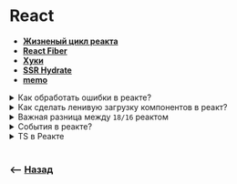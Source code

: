 # React

* **<a href="./pages/life-cycle/readme.md">Жизненый цикл реакта</a>**
* **<a href="./pages/dom-update/readme.md">React Fiber</a>**    
* **<a href="./pages/hooks/readme.md">Хуки</a>**
* **<a href="./pages/hydrate/readme.md">SSR Hydrate</a>**  
* **<a href="./pages/memo/readme.md">memo</a>**  

<details>
<summary> Как обработать ошибки в реакте?</summary>

![illustration](https://raw.githubusercontent.com/webster6667/documentation/master/documentation-data/illustrations/dd-up.svg)

🎯 `componentDidCatch`       
&emsp;&emsp; 👆 Используется для логирования ошибок, отправки их на сервер  
  
🎯 `getDerivedStateFromError`       
&emsp;&emsp; 👆 Используется для обновления состояния компонента в ответ на возникшую ошибку, или возвращают `null`, если не нужен ререндер    
  


```javascript
import React, { Component } from 'react';

class ErrorBoundary extends Component {
  constructor(props) {
    super(props);
    this.state = { hasError: false };
  }

  static getDerivedStateFromError(error) {
    return { hasError: true };
  }

  componentDidCatch(error, errorInfo) {
    console.error(error, errorInfo);
  }

  render() {
    if (this.state.hasError) {
      return <h1>Something went wrong.</h1>;
    }

    return this.props.children;
  }
}

const MyComponent = () => {
    useEffect(() => {
      setTimeout(() => {
          throw new Error('Oops!');
      }, 1000)  
    },[])
}

function App() {
    return (
        <ErrorBoundary>
            <MyComponent />
        </ErrorBoundary>
    );
}
```

![illustration](https://raw.githubusercontent.com/webster6667/documentation/master/documentation-data/illustrations/dd-down.svg)

</details>

<details>
<summary> Как сделать ленивую загрузку компонентов в реакт?</summary>

![illustration](https://raw.githubusercontent.com/webster6667/documentation/master/documentation-data/illustrations/dd-up.svg)

```typescript jsx
import React, { Suspense } from 'react';
import { BrowserRouter as Router, Route, Switch } from 'react-router-dom';

const Home = React.lazy(() => import('./Home'));
const About = React.lazy(() => import('./About'));
const Loading = () => <div>Loading...</div>;

function App() {
    return (
        <Router>
                <Switch>
                    <Route path="/home" >
                        <React.Suspense fallback={<Loading/>}>
                            <Home />
                        </React.Suspense>
                    </Route>
                    <Route path="/about" >
                        <React.Suspense fallback={<Loading/>}>
                            <About />
                        </React.Suspense>
                    </Route>
                </Switch>
        </Router>
    );
}
```

![illustration](https://raw.githubusercontent.com/webster6667/documentation/master/documentation-data/illustrations/dd-down.svg)

</details>

<details>
<summary> Важная разница между <code>18/16</code> реактом</summary>

![illustration](https://raw.githubusercontent.com/webster6667/documentation/master/documentation-data/illustrations/dd-up.svg)

🎯 Стикт мод делает лишний рендер, для того что бы проверять чистые функции        
&emsp;&emsp; 👆 Повторный заброс тех же пропсов возвращает тот же результат    
  
🎯 Батчинг      
&emsp;&emsp; 👆 `setState` идущие до ассинхронной операции обновляются в группе, без лишнего ререндера на каждое изменение стейта     
  
```typescript jsx
const [click, setClick] = useState(0)

useEffect(() => {

    (async () => {
        // Обновятся выполнив одну перерисовку   
        setClick(1);
        setClick(2);
        setClick(3);
        
        await fetch('/host')   

        // Выполнятся за след перерисовку  
        setClick(4);
        setClick(5);
        setClick(6);
    })()
    
}, [deps])
```
    

![illustration](https://raw.githubusercontent.com/webster6667/documentation/master/documentation-data/illustrations/dd-down.svg)

</details>

<details>
<summary> События в реакте?</summary>

![illustration](https://raw.githubusercontent.com/webster6667/documentation/master/documentation-data/illustrations/dd-up.svg)

Все обернуты в `synteticEvent`, для того что бы все одинаково работало во всех браузерах  

🎯 Отменить событие можно только при помощи `e.preventDefault()`, `return false` не прокатит   

![illustration](https://raw.githubusercontent.com/webster6667/documentation/master/documentation-data/illustrations/dd-down.svg)

</details>

<details>
<summary> TS в Реакте</summary>

![illustration](https://raw.githubusercontent.com/webster6667/documentation/master/documentation-data/illustrations/dd-up.svg)

<details>
<summary> <sup>⭐</sup>❓ useRef</summary>

---

```typescript jsx
const myRef = useRef<HTMLElement>(null);
```

---

</details>

<details>
<summary> <sup>⭐</sup>❓ <code>HTML</code> компоненты</summary>

---

```typescript jsx
interface MyCmpProps extends HTMLProps<HTMLElement> {
    
}

export const MyCmp: FC<MyCmpProps> = () => {
    return (<div>
        cmp
    </div>)
}
```

🎯 `HTMLAttributes`    
&emsp;&emsp; 👆 Дефолтные `html` пропсы без реактовских особенностей   

🎯 `HTMLProps`    
&emsp;&emsp; 👆 Это `HTMLAttributes` с чилдренами и key и прочим      



---

</details>

<details>
<summary> <sup>⭐</sup>❓ События</summary>

---

```typescript jsx
const clickHandler:React.ClickEventHandler<HTMLInputElement> = () => {
    
}

const clickHandlerClosure = (e: ClickEvent<HTMLInputElement>, num: number) => {

}

const MyCmp = () => {
    return <div onClick={(e) => clickHandlerClosure(e, 5)}>
        
    </div>
}
```

---

</details>

<details>
<summary> <code>Generic</code> для компонентов</summary>

![illustration](https://raw.githubusercontent.com/webster6667/documentation/master/documentation-data/illustrations/dd-up.svg)

```typescript jsx
interface MyCmpProps<K> {
    value: K
}

const MyCmp = <K extends string>({value}: MyCmpProps<K>) => {
    return <div onClick={(e) => clickHandlerClosure(e, 5)}>
        
    </div>
}
```

![illustration](https://raw.githubusercontent.com/webster6667/documentation/master/documentation-data/illustrations/dd-down.svg)

</details>

![illustration](https://raw.githubusercontent.com/webster6667/documentation/master/documentation-data/illustrations/dd-down.svg)

</details>

<br>

### ⟵ **<a href="../../readme.md">Назад</a>**